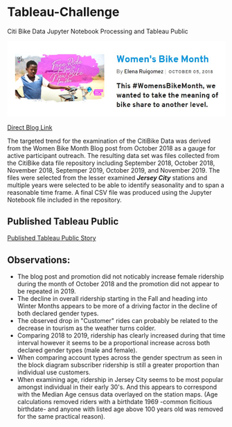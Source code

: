 # Tableau-Challenge
Citi Bike Data Jupyter Notebook Processing and Tableau Public

![#WomensBikeMonth](https://github.com/pulliam-chris/Tableau-Challenge/blob/main/images/WomenBikeMonth.JPG)

[Direct Blog Link](https://www.citibikenyc.com/blog/womens-bike-month "Citi Bike Blog")

The targeted trend for the examination of the CitiBike Data was derived from the Women Bike Month Blog post from October 2018 as a gauge for active participant outreach.  The resulting data set was files collected from the CitiBike data file repository including September 2018, October 2018, November 2018, Septemper 2019, October 2019, and November 2019.  The files were selected from the lesser examined **_Jersey City_** stations and multiple years were selected to be able to identify seasonality and to span a reasonable time frame.  A final CSV file was produced using the Jupyter Notebook file included in the repository. 

## Published Tableau Public
[Published Tableau Public Story](https://public.tableau.com/profile/chris.p2177#!/vizhome/CitiBike_16205974921770/Story1?publish=yes)

## Observations:

* The blog post and promotion did not noticably increase female ridership during the month of October 2018 and the promotion did not appear to be repeated in 2019.
* The decline in overall ridership starting in the Fall and heading into Winter Months appears to be more of a driving factor in the decline of both declared gender types.
* The observed drop in "Customer" rides can probably be related to the decrease in tourism as the weather turns colder.
* Comparing 2018 to 2019, ridership has clearly increased during that time interval however it seems to be a proportional increase across both declared gender types (male and female).
* When comparing account types across the gender spectrum as seen in the block diagram subscriber ridership is still a greater proportion than individual use customers.
* When examining age, ridership in Jersey City seems to be most popular amongst individual in their early 30's. And this appears to correspond with the Median Age census data overlayed on the station maps. (Age calculations removed riders with a birthdate 1969 -common ficitious birthdate- and anyone with listed age above 100 years old was removed for the same practical reason).



